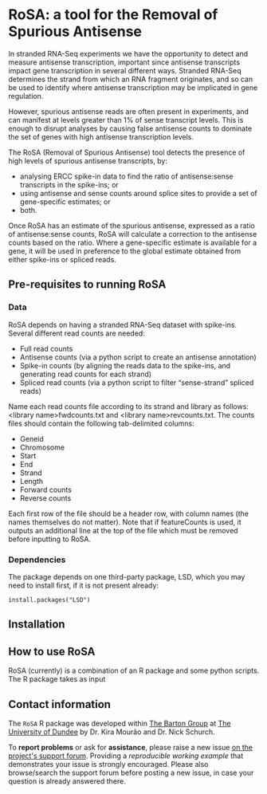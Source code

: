 # RoSA: a tool for the Removal of Spurious Antisense

In stranded RNA-Seq experiments we have the opportunity to detect and measure antisense transcription, important since antisense transcripts impact gene transcription in several different ways. Stranded RNA-Seq determines the strand from which an RNA fragment originates, and so can be used to identify where antisense transcription may be implicated in gene regulation. 

However, spurious antisense reads are often present in experiments, and can manifest at levels greater than 1% of sense transcript levels. This is enough to disrupt analyses by causing false antisense counts to dominate the set of genes with high antisense transcription levels.   

The RoSA (Removal of Spurious Antisense) tool detects the presence of high levels of spurious antisense transcripts, by:
* analysing ERCC spike-in data to find the ratio of antisense:sense transcripts in the spike-ins; or
* using antisense and sense counts around splice sites to provide a set of gene-specific estimates; or
* both.

Once RoSA has an estimate of the spurious antisense, expressed as a ratio of antisense:sense counts, RoSA will calculate a correction to the antisense counts based on the ratio. Where a gene-specific estimate is available for a gene, it will be used in preference to the global estimate obtained from either spike-ins or spliced reads.

## Pre-requisites to running RoSA
### Data
RoSA depends on having a stranded RNA-Seq dataset with spike-ins. Several different read counts are needed:

- Full read counts
- Antisense counts (via a python script to create an antisense annotation)
- Spike-in counts (by aligning the reads data to the spike-ins, and generating read counts for each strand)
- Spliced read counts (via a python script to filter “sense-strand” spliced reads)

Name each read counts file according to its strand and library as follows: 
\<library name\>fwdcounts.txt and \<library name>revcounts.txt.
The counts files should contain the following tab-delimited columns:
- Geneid
- Chromosome
- Start
- End
- Strand
- Length
- Forward counts
- Reverse counts

Each first row of the file should be a header row, with column names (the names themselves do not matter). Note that if featureCounts is used, it outputs an additional line at the top of the file which must be removed before inputting to RoSA.

### Dependencies

The package depends on one third-party package, LSD, which you may need to install first, 
if it is not present already:

```
install.packages("LSD")
```

## Installation

## How to use RoSA

RoSA (currently) is a combination of an R package and some python scripts. The R package takes as input 

## Contact information

The `RoSA` R package was developed within [The Barton Group](http://www.compbio.dundee.ac.uk) at [The University of Dundee](http://www.dundee.ac.uk)
by Dr. Kira Mourão and Dr. Nick Schurch.

To **report problems** or ask for **assistance**, please raise a new issue [on the project's support forum](https://github.com/bartongroup/RoSA/issues).
Providing a *reproducible working example* that demonstrates your issue is strongly encouraged.  Please also browse/search
the support forum before posting a new issue, in case your question is already answered there.
